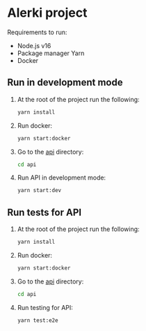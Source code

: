 # Alerki project

Requirements to run:

- Node.js v16
- Package manager Yarn
- Docker

## Run in development mode

1. At the root of the project run the following:

   ```sh
   yarn install
   ```

2. Run docker:

   ```sh
   yarn start:docker
   ```

3. Go to the [api](./api) directory:

   ```sh
   cd api
   ```

4. Run API in development mode:

   ```sh
   yarn start:dev
   ```

## Run tests for API

1. At the root of the project run the following:

   ```sh
   yarn install
   ```

2. Run docker:

   ```sh
   yarn start:docker
   ```

3. Go to the [api](./api) directory:

   ```sh
   cd api
   ```

4. Run testing for API:

   ```sh
   yarn test:e2e
   ```
